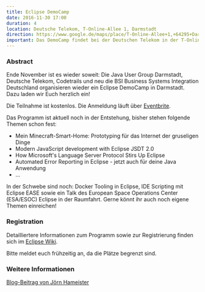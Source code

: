 ```yaml
---
title: Eclipse DemoCamp
date: 2016-11-30 17:00
duration: 4
location: Deutsche Telekom, T-Online-Allee 1, Darmstadt
direction: https://www.google.de/maps/place/T-Online-Allee+1,+64295+Darmstadt/@49.86471,8.6232713,17z/data=!3m1!4b1!4m5!3m4!1s0x47bd709dcdebef67:0x5b0032c42cc77a93!8m2!3d49.86471!4d8.62546
important: Das DemoCamp findet bei der Deutschen Telekom in der T-Online-Allee 1 statt.
---
```


### Abstract

Ende November ist es wieder soweit: Die Java User Group Darmstadt, Deutsche Telekom, Codetrails und neu die BSI Business Systems Integration Deutschland organisieren wieder ein Eclipse DemoCamp in Darmstadt. Dazu laden wir Euch herzlich ein!
 
Die Teilnahme ist kostenlos. Die Anmeldung läuft über [Eventbrite]( https://www.eventbrite.com/e/eclipse-democamp-darmstadt-2016-tickets-28523011094).
 
Das Programm ist aktuell noch in der Entstehung, bisher stehen folgende Themen schon fest:
 
* Mein Minecraft-Smart-Home: Prototyping für das Internet der gruseligen Dinge
* Modern JavaScript development with Eclipse JSDT 2.0
* How Microsoft's Language Server Protocol Stirs Up Eclipse
* Automated Error Reporting in Eclipse - jetzt auch für deine Java Anwendung
* ...

In der Schwebe sind noch: Docker Tooling in Eclipse, IDE Scripting mit Eclipse EASE sowie ein Talk des European Space Operations Center (ESA/ESOC) Eclipse in der Raumfahrt. Gerne könnt ihr auch noch eigene Themen einreichen!


### Registration

Detailliertere Informationen zum Programm sowie zur Registrierung finden sich im [Eclipse Wiki](http://eclipse.us14.list-manage.com/track/click?u=85594d213a5c3fdad7ca1048f&id=a7b5707c77&e=ab7d983b5d).

Bitte meldet euch frühzeitig an, da die Plätze begrenzt sind.

### Weitere Informationen

[Blog-Beitrag von Jörn Hameister](http://www.hameister.org/Blog/?p=5034)
